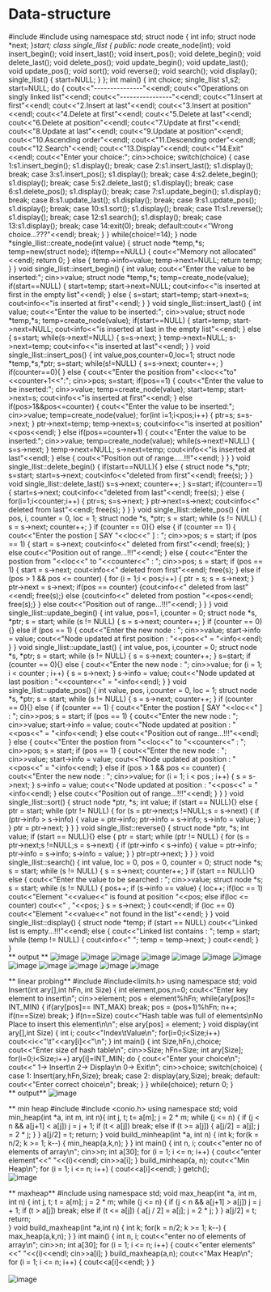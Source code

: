 # Data-structure
#include<iostream>
#include<cstdlib>
using namespace std;
struct node
{
	int info;
	struct node *next;
}*start;
class single_llist
{
	public:
		node* create_node(int);
		void insert_begin();
		void insert_last();
		void insert_pos();
		void delete_begin();
		void delete_last();
		void delete_pos();
		void update_begin();
		void update_last();
		void update_pos();
		void sort();
		void reverse();
		void search();
		void display();
		single_llist()
		{
			start=NULL;
		}
	};
	int main()
	{
		int choice;
		single_llist s1,s2;
		start=NULL;
		do
		{
			cout<<"---------------"<<endl;
			cout<<"Operations on singly linked list"<<endl;
			cout<<"----------------"<<endl;
			cout<<"1.Insert at first"<<endl;
			cout<<"2.Insert at last"<<endl;
			cout<<"3.Insert at position"<<endl;
			cout<<"4.Delete at first"<<endl;
			cout<<"5.Delete at last"<<endl;
			cout<<"6.Delete at position"<<endl;
			cout<<"7.Update at first"<<endl;
			cout<<"8.Update at last"<<endl;
			cout<<"9.Update at position"<<endl;
			cout<<"10.Ascending order"<<endl;
			cout<<"11.Descending order"<<endl;
			cout<<"12.Search"<<endl;
			cout<<"13.Display"<<endl;
			cout<<"14.Exit"<<endl;
			cout<<"Enter your choice:";
			cin>>choice;
			switch(choice)
			{
				case 1:s1.insert_begin();
				s1.display();
				break;
				case 2:s1.insert_last();
				s1.display();
				break;
				case 3:s1.insert_pos();
				s1.display();
				break;
				case 4:s2.delete_begin();
				s1.display();
				break;
				case 5:s2.delete_last();
				s1.display();
				break;
				case 6:s1.delete_pos();
				s1.display();
				break;
				case 7:s1.update_begin();
				s1.display();
				break;
				case 8:s1.update_last();
				s1.display();
				break;
				case 9:s1.update_pos();
				s1.display();
				break;
				case 10:s1.sort();
				s1.display();
				break;
				case 11:s1.reverse();
				s1.display();
				break;
				case 12:s1.search();
				s1.display();
				break;
				case 13:s1.display();
				break;
				case 14:exit(0);
				break;
				default:cout<<"Wrong choice...???"<<endl;
				break;
			}
		}
		while(choice!=14);
	}
	node *single_llist::create_node(int value)
	{
		struct node *temp,*s;
		temp=new(struct node);
		if(temp==NULL)
		{
		cout<<"Memory not allocated"<<endl;
		return 0;
	}
	else
	{
		temp->info=value;
		temp->next=NULL;
		return temp;
	}
}
void single_llist::insert_begin()
{
	int value;
	cout<<"Enter the value to be inserted:";
	cin>>value;
	struct node *temp,*s;
	temp=create_node(value);
	if(start==NULL)
	{
		start=temp;
		start->next=NULL;
		cout<<temp->info<<"is inserted at first in the empty list"<<endl;
	}
	else
	{
		s=start;
		start=temp;
		start->next=s;
		cout<<temp->info<<"is inserted at first"<<endl;
	}
}
void single_llist::insert_last()
{
int value;
cout<<"Enter the value to be inserted:";
cin>>value;
struct node *temp,*s;
temp=create_node(value);
if(start==NULL)
{
	start=temp;
	start->next=NULL;
	cout<<temp->info<<"is inserted at last in the empty list"<<endl;
}
else
{
	s=start;
	while(s->next!=NULL)
	{
		s=s->next;
	}
	temp->next=NULL;
	s->next=temp;
	cout<<temp->info<<"is inserted at last"<<endl;
}
}
void single_llist::insert_pos()
{
int value,pos,counter=0,loc=1;
struct node *temp,*s,*ptr;
s=start;
while(s!=NULL)
{
s=s->next;
counter++;
}
if(counter==0){ }
else
{
	cout<<"Enter the position from"<<loc<<"to"<<counter+1<<":";
	cin>>pos;
	s=start;
	if(pos==1)
{
	cout<<"Enter the value to be inserted:";
	cin>>value;
	temp=create_node(value);
	start=temp;
	start->next=s;
	cout<<temp->info<<"is inserted at first"<<endl;
}
else if(pos>1&&pos<=counter)
{
cout<<"Enter the value to be inserted:";
cin>>value;
temp=create_node(value);
for(int i=1;i<pos;i++)
{
	ptr=s;
	s=s->next;
}
ptr->next=temp;
temp->next=s;
cout<<temp->info<<"is inserted at position"<<pos<<endl;
}
else if(pos==counter+1)
{
	cout<<"Enter the value to be inserted:";
	cin>>value;
	temp=create_node(value);
	while(s->next!=NULL)
	{
		s=s->next;
	}
	temp->next=NULL;
	s->next=temp;
	cout<<temp->info<<"is inserted at last"<<endl;
}
else
{
cout<<"Position out of range.....!!!"<<endl;
}
}
}
void single_llist::delete_begin()
{
if(start==NULL){ }
else 
{
	struct node *s,*ptr;
	s=start;
	start=s->next;
	cout<<s->info<<"deleted from first"<<endl;
	free(s);
}
}
void single_llist::delete_last()
	s=s->next;
	counter++;
}
s=start;
if(counter==1)
{
start=s->next;
cout<<s->info<<"deleted from last"<<endl;
free(s);
}
else
{
	for(i=1;i<counter;i++)
	{
	ptr=s;
	s=s->next;
}
ptr->next=s->next;
cout<<s->info<<" deleted from last"<<endl; 
 free(s); 
 } 
 } 
} 
void single_llist::delete_pos() 
{ 
 int pos, i, counter = 0, loc = 1; 
 struct node *s, *ptr; 
 s = start; 
 while (s != NULL) 
 { 
 s = s->next; 
  counter++; 
 } 
 if (counter == 0){} 
 else 
 { 
 if (counter == 1) 
 { 
 cout<<"Enter the postion [ SAY "<<loc<<" ] : "; 
 cin>>pos; 
 s = start; 
 if (pos == 1) 
 { 
 start = s->next; 
 cout<<s->info<<" deleted from first"<<endl; 
 free(s); 
 } 
 else 
 cout<<"Position out of range...!!!"<<endl; 
 } 
 else 
 { 
 cout<<"Enter the postion from "<<loc<<" to "<<counter<<" : "; 
 cin>>pos; 
 s = start; 
 if (pos == 1) 
 { 
 start = s->next; 
 cout<<s->info<<" deleted from first"<<endl; 
  free(s); 
 } 
 else if (pos > 1 && pos <= counter) 
 { 
 for (i = 1;i < pos;i++) 
 { 
 ptr = s; 
 s = s->next; 
 } 
 ptr->next = s->next; 
 if(pos == counter) 
 {cout<<s->info<<" deleted from last"<<endl; 
 free(s);} 
 else 
 {cout<<s->info<<" deleted from postion "<<pos<<endl; 
 free(s);} 
 } 
 else 
 cout<<"Position out of range...!!!"<<endl; 
 } 
 } 
} 
void single_llist::update_begin() 
{ 
 int value, pos=1, i,counter = 0; 
 struct node *s, *ptr; 
 s = start; 
 while (s != NULL)
 { 
 s = s->next;
 counter++; 
 } 
 if (counter == 0){} 
 else if (pos == 1) 
 { 
 cout<<"Enter the new node : "; 
 cin>>value; 
 start->info = value; 
 cout<<"Node updated at first position : "<<pos<<" = "<<start->info<<endl; 
 } 
} 
void single_llist::update_last() 
{ 
 int value, pos, i,counter = 0; 
 struct node *s, *ptr; 
 s = start; 
 while (s != NULL) 
 { 
 s = s->next; 
 counter++; 
 } 
 s=start; 
 if (counter == 0){} 
 else 
 { 
 cout<<"Enter the new node : "; 
 cin>>value; 
 for (i = 1; i < counter ; i++) 
 { 
 s = s->next; 
 } 
 s->info = value; 
 cout<<"Node updated at last position : "<<counter<<" = "<<s->info<<endl; 
 } 
} 
void single_llist::update_pos() 
{ 
 int value, pos, i,counter = 0, loc = 1; 
 struct node *s, *ptr; 
 s = start; 
 while (s != NULL) 
 { 
 s = s->next; 
 counter++; 
 } 
 if (counter == 0){} 
 else 
 { 
 if (counter == 1) 
 { 
 cout<<"Enter the postion [ SAY "<<loc<<" ] : "; 
 cin>>pos; 
 s = start; 
  if (pos == 1) 
 { 
 cout<<"Enter the new node : "; 
 cin>>value; 
 start->info = value; 
 cout<<"Node updated at position : "<<pos<<" = "<<start->info<<endl; 
 } 
 else 
 cout<<"Position out of range...!!!"<<endl; 
 } 
 else 
 { 
 cout<<"Enter the postion from "<<loc<<" to "<<counter<<" : "; 
 cin>>pos; 
 s = start; 
 if (pos == 1) 
 { 
 cout<<"Enter the new node : "; 
 cin>>value; 
 start->info = value; 
 cout<<"Node updated at position : "<<pos<<" = "<<start->info<<endl; 
 } 
 else if (pos > 1 && pos <= counter) 
 { 
 cout<<"Enter the new node : "; 
 cin>>value; 
 for (i = 1; i < pos ; i++) 
 { 
  s = s->next; 
 } 
 s->info = value; 
 cout<<"Node updated at position : "<<pos<<" = "<<s->info<<endl; 
 } 
 else 
 cout<<"Position out of range...!!!"<<endl; 
 } 
 } 
} 
void single_llist::sort() 
{ 
 struct node *ptr, *s; 
 int value; 
 if (start == NULL){} 
 else 
 { 
 ptr = start; 
 while (ptr != NULL) 
 { 
 for (s = ptr->next;s !=NULL;s = s->next) 
 { 
 if (ptr->info > s->info) 
 { 
 value = ptr->info; 
 ptr->info = s->info; 
 s->info = value; 
 } 
  } 
 ptr = ptr->next; 
 } 
 } 
} 
void single_llist::reverse() 
{ 
 struct node *ptr, *s; 
 int value; 
 if (start == NULL){} 
 else 
 { 
 ptr = start; 
 while (ptr != NULL) 
 { 
 for (s = ptr->next;s !=NULL;s = s->next) 
 { 
 if (ptr->info < s->info) 
 { 
 value = ptr->info; 
 ptr->info = s->info; 
 s->info = value;
}
 } 
 ptr=ptr->next;
}
}
}
 void single_llist::search() 
{ 
 int value, loc = 0, pos = 0, counter = 0; 
 struct node *s; 
 s = start; 
 while (s != NULL) 
 { 
 s = s->next; 
 counter++; 
 } 
 if (start == NULL){} 
 else 
 { 
 cout<<"Enter the value to be searched : "; 
 cin>>value; 
 struct node *s; 
 s = start; 
 while (s != NULL) 
 { 
 pos++; 
 if (s->info == value) 
 { 
 loc++; 
 if(loc == 1) 
 cout<<"Element "<<value<<" is found at position "<<pos; 
 else if(loc <= counter) 
 cout<<" , "<<pos; 
 } 
  s = s->next; 
 } 
 cout<<endl; 
 if (loc == 0) 
 cout<<"Element "<<value<<" not found in the list"<<endl; 
 } 
} 
void single_llist::display() 
{ 
 struct node *temp; 
 if (start == NULL) 
 cout<<"Linked list is empty...!!!"<<endl; 
 else 
 { 
 cout<<"Linked list contains : "; 
 temp = start; 
 while (temp != NULL) 
 { 
 cout<<temp->info<<" "; 
 temp = temp->next; 
 } 
 cout<<endl; 
}
}
<br>
**  output **
	![image](https://user-images.githubusercontent.com/98377715/156970297-cf3b359a-ac0d-4a0f-ad29-922c03621a30.png)
![image](https://user-images.githubusercontent.com/98377715/156970393-e50ef5ff-f383-4f05-9478-4f1bc1ebe43a.png)
![image](https://user-images.githubusercontent.com/98377715/156970474-dd95f524-6296-4d07-82c1-b41146768404.png)
![image](https://user-images.githubusercontent.com/98377715/156970543-6f706b22-e21f-4c9f-8453-8b67992299ad.png)
![image](https://user-images.githubusercontent.com/98377715/156970736-db2f4ea8-a050-4450-9206-60d8315c37f9.png)
![image](https://user-images.githubusercontent.com/98377715/156970804-a86e1d1e-d987-4841-b1ac-fff70de5f50a.png)
	![image](https://user-images.githubusercontent.com/98377715/156970879-5294ab75-5727-44c5-9a7b-077496b3dc48.png)
![image](https://user-images.githubusercontent.com/98377715/156970952-8d988332-1a78-4688-a6de-af8742de3b54.png)
	![image](https://user-images.githubusercontent.com/98377715/156971070-9173e798-0089-45f4-a7a6-6e9bb30c1384.png)
	![image](https://user-images.githubusercontent.com/98377715/156971140-f48af74e-340b-46be-b017-159b92935c8f.png)
	![image](https://user-images.githubusercontent.com/98377715/156971214-ee1e93f6-fe48-4730-949e-4e59739b82e8.png)
	![image](https://user-images.githubusercontent.com/98377715/156971277-eb3802d3-1bf0-4156-b3ce-6c0a9a541813.png)

**   linear probing**
#include<iostream>
#include<limits.h>
using namespace std;
void Insert(int ary[],int hFn, int Size)
{
int element,pos,n=0;
cout<<"Enter key element to insert\n";
cin>>element;
pos = element%hFn;
while(ary[pos]!= INT_MIN)
{
if(ary[pos]== INT_MAX)
break;
pos = (pos+1)%hFn;
n++;
if(n==Size)
break;
}
if(n==Size)
cout<<"Hash table was full of elements\nNo Place to insert this element\n\n";
else
ary[pos] = element;
}
void display(int ary[],int Size)
{
int i;
cout<<"Index\tValue\n";
for(i=0;i<Size;i++)
cout<<i<<"\t"<<ary[i]<<"\n";
}
int main()
{
int Size,hFn,i,choice;
cout<<"Enter size of hash table\n";
cin>>Size;
hFn=Size;
int ary[Size];
for(i=0;i<Size;i++)
ary[i]=INT_MIN;
do
{
cout<<"Enter your choice\n";
cout<<" 1-> Insert\n 2-> Display\n 0-> Exit\n";
cin>>choice;
switch(choice)
{
case 1: Insert(ary,hFn,Size);
break;
case 2: display(ary,Size);
break;
default: cout<<"Enter correct choice\n";
break;
}
}
while(choice);
return 0;
}
<br>
	**  output**
	![image](https://user-images.githubusercontent.com/98377715/156975572-4487f0dc-00b2-468d-9ba1-c644df24ae8d.png)

**  min heap
	#include <iostream>
#include <conio.h>
using namespace std;
void min_heap(int *a, int m, int n){
   int j, t;
   t= a[m];
   j = 2 * m;
   while (j <= n) {
      if (j < n && a[j+1] < a[j])
         j = j + 1;
      if (t < a[j])
         break;
      else if (t >= a[j]) {
         a[j/2] = a[j];
         j = 2 * j;
      }
   }
   a[j/2] = t;
   return;
}
void build_minheap(int *a, int n) {
   int k;
   for(k = n/2; k >= 1; k--) {
      min_heap(a,k,n);
   }
}
int main() {
   int n, i;
   cout<<"enter no of elements of array\n";
   cin>>n;
   int a[30];
   for (i = 1; i <= n; i++) {
      cout<<"enter element"<<" "<<(i)<<endl;
      cin>>a[i];
   }
   build_minheap(a, n);
   cout<<"Min Heap\n";
   for (i = 1; i <= n; i++) {
      cout<<a[i]<<endl;
   }
   getch();
<br>
	![image](https://user-images.githubusercontent.com/98377715/156985970-23d2bf8f-11e1-4b8d-9563-d27634a93e4a.png)

**  maxheap**
	#include <iostream>
using namespace std;
void max_heap(int *a, int m, int n) {
   int j, t;
   t = a[m];
   j = 2 * m;
   while (j <= n) {
      if (j < n && a[j+1] > a[j])
         j = j + 1;
      if (t > a[j])
         break;
      else if (t <= a[j]) {
         a[j / 2] = a[j];
         j = 2 * j;
      }
   }
   a[j/2] = t;
   return;                         
}
void build_maxheap(int *a,int n) {
   int k;
   for(k = n/2; k >= 1; k--) {
      max_heap(a,k,n);
   }
}
int main() {
   int n, i;
   cout<<"enter no of elements of array\n";
   cin>>n;
   int a[30];
   for (i = 1; i <= n; i++) {
      cout<<"enter elements"<<" "<<(i)<<endl;
      cin>>a[i];
   }
   build_maxheap(a,n);
   cout<<"Max Heap\n";
   for (i = 1; i <= n; i++) {
      cout<<a[i]<<endl;
	}
}		       
<br>
![image](https://user-images.githubusercontent.com/98377715/156986264-3a85f355-99b6-49bb-a5e7-2aaf1f1be372.png)
	



